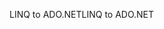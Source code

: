 <span data-ttu-id="650bc-101">LINQ to ADO.NET</span><span class="sxs-lookup"><span data-stu-id="650bc-101">LINQ to ADO.NET</span></span>